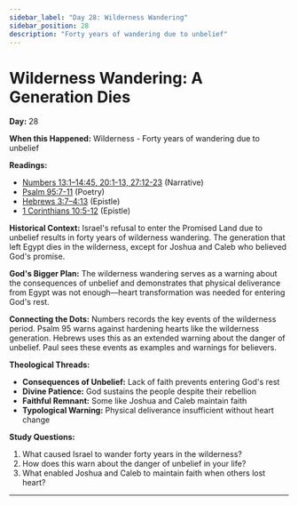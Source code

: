 ```yaml
---
sidebar_label: "Day 28: Wilderness Wandering"
sidebar_position: 28
description: "Forty years of wandering due to unbelief"
---
```


# Wilderness Wandering: A Generation Dies

**Day:** 28

**When this Happened:** Wilderness - Forty years of wandering due to unbelief

**Readings:**
 - [Numbers 13:1–14:45, 20:1-13, 27:12-23](https://www.biblegateway.com/passage/?search=Numbers+13%3A1-14%3A45%2C+20%3A1-13%2C+27%3A12-23&version=ESV) (Narrative)
 - [Psalm 95:7-11](https://www.biblegateway.com/passage/?search=Psalm+95%3A7-11&version=ESV) (Poetry)
 - [Hebrews 3:7–4:13](https://www.biblegateway.com/passage/?search=Hebrews+3%3A7-4%3A13&version=ESV) (Epistle)
 - [1 Corinthians 10:5-12](https://www.biblegateway.com/passage/?search=1+Corinthians+10%3A5-12&version=ESV) (Epistle)

**Historical Context:** Israel's refusal to enter the Promised Land due to unbelief results in forty years of wilderness wandering. The generation that left Egypt dies in the wilderness, except for Joshua and Caleb who believed God's promise.

**God's Bigger Plan:** The wilderness wandering serves as a warning about the consequences of unbelief and demonstrates that physical deliverance from Egypt was not enough—heart transformation was needed for entering God's rest.

**Connecting the Dots:** Numbers records the key events of the wilderness period. Psalm 95 warns against hardening hearts like the wilderness generation. Hebrews uses this as an extended warning about the danger of unbelief. Paul sees these events as examples and warnings for believers.

****Theological Threads:****
- **Consequences of Unbelief:** Lack of faith prevents entering God's rest
- **Divine Patience:** God sustains the people despite their rebellion
- **Faithful Remnant:** Some like Joshua and Caleb maintain faith
- **Typological Warning:** Physical deliverance insufficient without heart change

**Study Questions:**
1. What caused Israel to wander forty years in the wilderness?
2. How does this warn about the danger of unbelief in your life?
3. What enabled Joshua and Caleb to maintain faith when others lost heart?

---